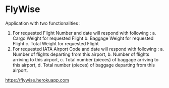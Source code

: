 # FlyWise
Application with two functionalities : 
1.	For requested Flight Number and date will respond with following : 
a.	Cargo Weight for requested Flight
b.	Baggage Weight for requested Flight
c.	Total Weight for requested Flight
2.	For requested IATA Airport Code and date will respond with following : 
a.	Number of flights departing from this airport,
b.	Number of flights arriving to this airport,
c.	Total number (pieces) of baggage arriving to this airport,
d.	Total number (pieces) of baggage departing from this airport.

https://flywise.herokuapp.com
